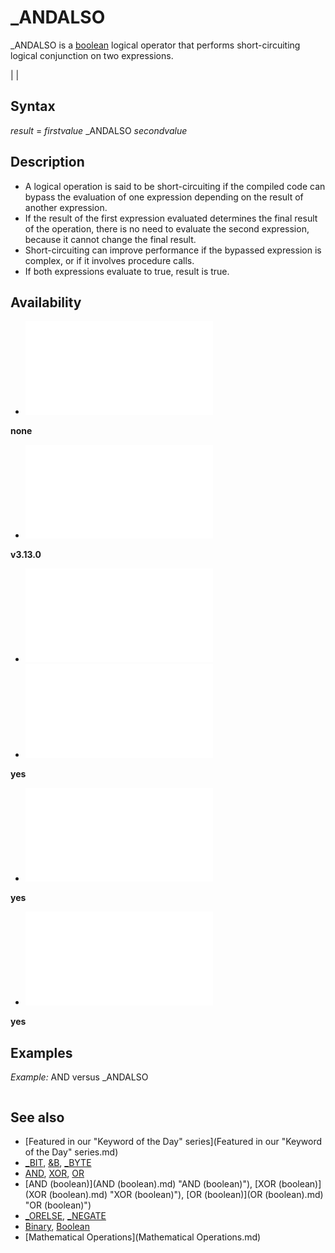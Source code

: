 # _ANDALSO

_ANDALSO is a [boolean](boolean.md) logical operator that performs short-circuiting logical conjunction on two expressions.

  

|  |

## Syntax

*result* = *firstvalue* _ANDALSO *secondvalue*
  

## Description

* A logical operation is said to be short-circuiting if the compiled code can bypass the evaluation of one expression depending on the result of another expression.
* If the result of the first expression evaluated determines the final result of the operation, there is no need to evaluate the second expression, because it cannot change the final result.
* Short-circuiting can improve performance if the bypassed expression is complex, or if it involves procedure calls.
* If both expressions evaluate to true, result is true.

  

## Availability

* [![none](![none.md)](File:Qb64.png "none")

**none**
* [![v3.13.0](![v3.13.0.md)](File:Qbpe.png "v3.13.0")

**v3.13.0**
* [![Apix.png](![Apix.png.md)](File:Apix.png)
* [![yes](![yes.md)](File:Win.png "yes")

**yes**
* [![yes](![yes.md)](File:Lnx.png "yes")

**yes**
* [![yes](![yes.md)](File:Osx.png "yes")

**yes**

  

## Examples

*Example:* AND versus _ANDALSO

``` [DIM](DIM.md) [AS](AS.md) [LONG](LONG.md) index, values(1 [TO](TO.md) 10), v  [FOR](FOR.md) index = 1 [TO](TO.md) 10     values(index) = [RND](RND.md) * 255 [NEXT](NEXT.md) index  ' value of index is now > 10  [PRINT](PRINT.md) "Trying _ANDALSO"  ' _ANDALSO performs short-circuiting logical conjunction and hence the GetArrayValue check is completely bypassed [IF](IF.md) index >= 1 _ANDALSO index <= 10 _ANDALSO GetArrayValue(values(), index, v) [THEN](THEN.md)     [PRINT](PRINT.md) "_ANDALSO: Value ="; v [ELSE](ELSE.md)     [PRINT](PRINT.md) "_ANDALSO: Outside range." [END IF](END IF.md)  [PRINT](PRINT.md) [PRINT](PRINT.md) "Trying AND"  ' AND does not performs short-circuiting logical conjunction and hence QB64-PE will throw a runtime error: Subscript out of range [IF](IF.md) index >= 1 [AND](AND.md) "AND (boolean)") index <= 10 [AND](AND.md) "AND (boolean)") GetArrayValue(values(), index, v) [THEN](THEN.md)     [PRINT](PRINT.md) "AND: Value ="; v [ELSE](ELSE.md)     [PRINT](PRINT.md) "AND: Outside range." [END IF](END IF.md)  [END](END.md)  [FUNCTION](FUNCTION.md) GetArrayValue%% (arr() [AS](AS.md) [LONG](LONG.md), idx [AS](AS.md) [LONG](LONG.md), value [AS](AS.md) [LONG](LONG.md))     value = arr(idx)     GetArrayValue = -1 ' return true [END FUNCTION](END FUNCTION.md)  
```

  

## See also

* [Featured in our "Keyword of the Day" series](Featured in our "Keyword of the Day" series.md)
* [_BIT](_BIT.md), [&B](&B.md), [_BYTE](_BYTE.md)
* [AND](AND.md), [XOR](XOR.md), [OR](OR.md)
* [AND (boolean)](AND (boolean).md) "AND (boolean)"), [XOR (boolean)](XOR (boolean).md) "XOR (boolean)"), [OR (boolean)](OR (boolean).md) "OR (boolean)")
* [_ORELSE](_ORELSE.md), [_NEGATE](_NEGATE.md)
* [Binary](Binary.md), [Boolean](Boolean.md)
* [Mathematical Operations](Mathematical Operations.md)

  
